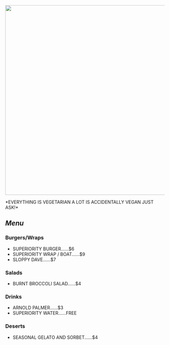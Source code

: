 <!DOCTYPE html>
<html>
  <head>
  </head>
  <body>
  <IMG SRC="http://static1.squarespace.com/static/5584c6b9e4b0867743016574/t/5584c7f1e4b02d6f0db9a977/1453154407999/?format=1500w" WIDTH=600>
    <p>*EVERYTHING IS VEGETARIAN A LOT IS ACCIDENTALLY VEGAN JUST ASK!*</p>
    <h2><i>Menu</i></h2>
    <h3>Burgers/Wraps</h3>
    	<ul>
    		<li>SUPERIORITY BURGER......$6</li>
    		<li>SUPERIORITY WRAP / BOAT......$9</li>
    		<li>SLOPPY DAVE......$7</li>
    	</ul>
    <h3>Salads</h3>
    	<ul>
    		<li>BURNT BROCCOLI SALAD......$4</li>
    	</ul>
    <h3>Drinks</h3>
    	<ul>
    		<li>ARNOLD PALMER......$3</li>
    		<li>SUPERIORITY WATER......FREE</li>
    	</ul>
    <h3>Deserts</h3>
    	<ul>
    		<li>SEASONAL GELATO AND SORBET......$4</li>
    	</ul>
   </body>
